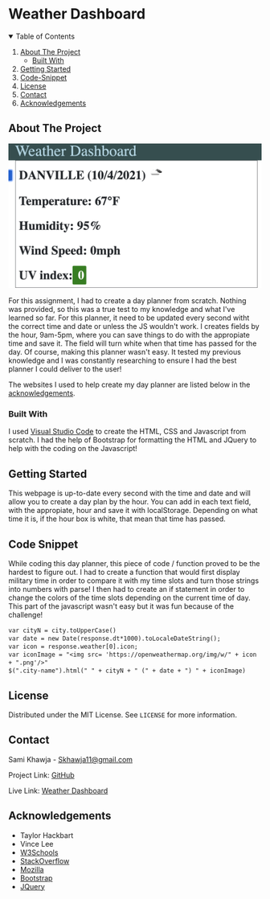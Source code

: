 # Weather Dashboard

<!-- TABLE OF CONTENTS -->
<details open="open">
  <summary>Table of Contents</summary>
  <ol>
    <li>
      <a href="#about-the-project">About The Project</a>
      <ul>
        <li><a href="#built-with">Built With</a></li>
      </ul>
    </li>
    <li>
      <a href="#getting-started">Getting Started</a>
    </li>
    <li><a href="#code-snippet">Code-Snippet</a></li>
    <li><a href="#license">License</a></li>
    <li><a href="#contact">Contact</a></li>
    <li><a href="#acknowledgements">Acknowledgements</a></li>
  </ol>
</details>



<!-- ABOUT THE PROJECT -->
## About The Project

<img src="./assets/images/webpage.png" alt="Weather Dashboard Webpage">

For this assignment, I had to create a day planner from scratch. Nothing was provided, so this was a true test to my knowledge and what I've learned so far. For this planner, it need to be updated every second witht the correct time and date or unless the JS wouldn't work. I creates fields by the hour, 9am-5pm, where you can save things to do with the appropiate time and save it. The field will turn white when that time has passed for the day. Of course, making this planner wasn't easy. It tested my previous knowledge and I was constantly researching to ensure I had the best planner I could deliver to the user!

The websites I used to help create my day planner are listed below in the <a href="#acknowledgements">acknowledgements</a>.

### Built With

I used <a href="https://code.visualstudio.com/">Visual Studio Code</a> to create the HTML, CSS and Javascript from scratch. I had the help of Bootstrap for formatting the HTML and JQuery to help with the coding on the Javascript!


<!-- GETTING STARTED -->
## Getting Started

This webpage is up-to-date every second with the time and date and will allow you to create a day plan by the hour. You can add in each text field, with the appropiate, hour and save it with localStorage. Depending on what time it is, if the hour box is white, that mean that time has passed.


<!-- USAGE EXAMPLES -->
## Code Snippet

While coding this day planner, this piece of code / function proved to be the hardest to figure out. I had to create a function that would first display military time in order to compare it with my time slots and turn those strings into numbers with parse! I then had to create an if statement in order to change the colors of the time slots depending on the current time of day. This part of the javascript wasn't easy but it was fun because of the challenge!
```
var cityN = city.toUpperCase()
var date = new Date(response.dt*1000).toLocaleDateString();
var icon = response.weather[0].icon;
var iconImage = "<img src= 'https://openweathermap.org/img/w/" + icon + ".png'/>"
$(".city-name").html(" " + cityN + " (" + date + ") " + iconImage)
```



<!-- LICENSE -->
## License

Distributed under the MIT License. See `LICENSE` for more information.



<!-- CONTACT -->
## Contact

Sami Khawja - Skhawja11@gmail.com

Project Link: [GitHub](https://github.com/samikhawja/weather_dashboard)

Live Link: [Weather Dashboard](https://samikhawja.github.io/weather_dashboard/)



<!-- ACKNOWLEDGEMENTS -->
## Acknowledgements
* Taylor Hackbart
* Vince Lee
* [W3Schools](https://www.w3schools.com/)
* [StackOverflow](https://stackoverflow.com/)
* [Mozilla](https://developer.mozilla.org/en-US/docs/Web/JavaScript)
* [Bootstrap](https://getbootstrap.com/)
* [JQuery](https://jquery.com/)